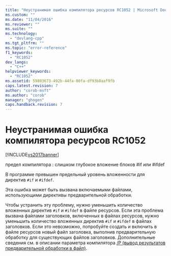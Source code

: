 ```yaml
---
title: "Неустранимая ошибка компилятора ресурсов RC1052 | Microsoft Docs"
ms.custom: ""
ms.date: "11/04/2016"
ms.reviewer: ""
ms.suite: ""
ms.technology: 
  - "devlang-cpp"
ms.tgt_pltfrm: ""
ms.topic: "error-reference"
f1_keywords: 
  - "RC1052"
dev_langs: 
  - "C++"
helpviewer_keywords: 
  - "RC1052"
ms.assetid: 59803673-492b-44fa-80fa-df93b8aaf9fb
caps.latest.revision: 7
author: "corob-msft"
ms.author: "corob"
manager: "ghogen"
caps.handback.revision: 7
---
```

# Неустранимая ошибка компилятора ресурсов RC1052
[!INCLUDE[vs2017banner](../../assembler/inline/includes/vs2017banner.md)]

предел компилятора : слишком глубокое вложение блоков \#if или \#ifdef  
  
 В программе превышен предельный уровень вложенности для директив `#if` и `#ifdef`.  
  
 Эта ошибка может быть вызвана включаемыми файлами, использующими директивы предварительной обработки.  
  
 Чтобы устранить эту проблему, нужно уменьшить количество вложенных директив `#if` и `#ifdef` в файле ресурсов.  Если эта проблема вызвана файлами заголовков, включенных в файлах ресурсов, нужно  уменьшить количество вложенных директив `#if` и `#ifdef` в файлах заголовков.  Если это невозможно, попробуйте создать и включить в файле ресурсов новый файл заголовка, выполнив предварительную обработку для существующих файлов заголовков.  Дополнительные сведения см. в описании параметра компилятора [\/P \(вывод результатов предварительной обработки в файл\)](../../build/reference/p-preprocess-to-a-file.md).